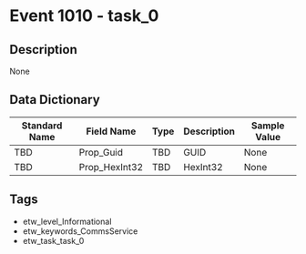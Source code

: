 # Event 1010 - task_0

## Description
None

## Data Dictionary
|Standard Name|Field Name|Type|Description|Sample Value|
|---|---|---|---|---|
|TBD|Prop_Guid|TBD|GUID|None|None|
|TBD|Prop_HexInt32|TBD|HexInt32|None|None|

## Tags
* etw_level_Informational
* etw_keywords_CommsService
* etw_task_task_0